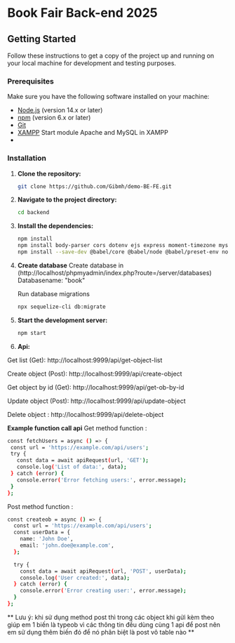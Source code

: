# Book Fair Back-end 2025
## Getting Started

Follow these instructions to get a copy of the project up and running on your local machine for development and testing purposes.

### Prerequisites

Make sure you have the following software installed on your machine:

- [Node.js](https://nodejs.org/) (version 14.x or later)
- [npm](https://www.npmjs.com/) (version 6.x or later)
- [Git](https://git-scm.com/)
- [XAMPP](https://www.apachefriends.org/download.html)
    Start module Apache and MySQL in XAMPP
- 

### Installation

1. **Clone the repository:**

   ```sh
   git clone https://github.com/Gibmh/demo-BE-FE.git
   ```

2. **Navigate to the project directory:**

   ```sh
   cd backend
   ```

3. **Install the dependencies:**

   ```sh
   npm install
   npm install body-parser cors dotenv ejs express moment-timezone mysql2 sequelize
   npm install --save-dev @babel/core @babel/node @babel/preset-env nodemon sequelize-cli
   ```
4. **Create database**
   Create database in (http://localhost/phpmyadmin/index.php?route=/server/databases) Databasename: "book"

   Run database migrations
   ```sh
   npx sequelize-cli db:migrate
   ```

4. **Start the development server:**

   ```sh
   npm start
   ```

5. **Api:**

Get list (Get): http://localhost:9999/api/get-object-list

Create object (Post): http://localhost:9999/api/create-object

Get object by id (Get):  http://localhost:9999/api/get-ob-by-id

Update object (Post):  http://localhost:9999/api/update-object

Delete object :  http://localhost:9999/api/delete-object

**Example function call api**
Get method function :
 ```sh
const fetchUsers = async () => {
  const url = 'https://example.com/api/users';
  try {
    const data = await apiRequest(url, 'GET');
    console.log('List of data:', data);
  } catch (error) {
    console.error('Error fetching users:', error.message);
  }
};
```
Post method function :
```sh
const createob = async () => {
  const url = 'https://example.com/api/users';
  const userData = {
    name: 'John Doe',
    email: 'john.doe@example.com',
  };

  try {
    const data = await apiRequest(url, 'POST', userData);
    console.log('User created:', data);
  } catch (error) {
    console.error('Error creating user:', error.message);
  }
};
```
** Lưu ý: khi sử dụng method post thì trong các object khi gửi kèm theo giúp em 1 biến là typeob vì các thông tin đều dùng cùng 1 api để post nên em sử dụng thêm biến đó để nó phân biệt là post vô table nào **





